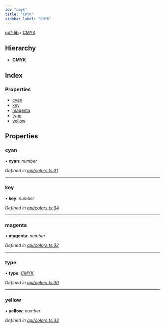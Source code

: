 ```yaml
---
id: "cmyk"
title: "CMYK"
sidebar_label: "CMYK"
---
```


[pdf-lib](../index.md) › [CMYK](cmyk.md)

## Hierarchy

* **CMYK**

## Index

### Properties

* [cyan](cmyk.md#cyan)
* [key](cmyk.md#key)
* [magenta](cmyk.md#magenta)
* [type](cmyk.md#type)
* [yellow](cmyk.md#yellow)

## Properties

###  cyan

• **cyan**: *number*

*Defined in [api/colors.ts:31](https://github.com/Hopding/pdf-lib/blob/d213f92/src/api/colors.ts#L31)*

___

###  key

• **key**: *number*

*Defined in [api/colors.ts:34](https://github.com/Hopding/pdf-lib/blob/d213f92/src/api/colors.ts#L34)*

___

###  magenta

• **magenta**: *number*

*Defined in [api/colors.ts:32](https://github.com/Hopding/pdf-lib/blob/d213f92/src/api/colors.ts#L32)*

___

###  type

• **type**: *[CMYK](../enums/colortypes.md#cmyk)*

*Defined in [api/colors.ts:30](https://github.com/Hopding/pdf-lib/blob/d213f92/src/api/colors.ts#L30)*

___

###  yellow

• **yellow**: *number*

*Defined in [api/colors.ts:33](https://github.com/Hopding/pdf-lib/blob/d213f92/src/api/colors.ts#L33)*
